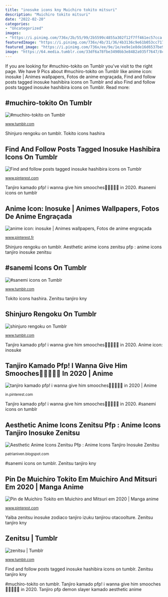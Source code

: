 ```yaml
---
title: "inosuke icons kny Muichiro tokito mitsuri"
description: "Muichiro tokito mitsuri"
date: "2022-02-20"
categories:
- "Uncategorized"
images:
- "https://i.pinimg.com/736x/2b/55/99/2b5599c4855a302f12f7ff461ec57cca.jpg"
featuredImage: "https://i.pinimg.com/736x/4b/31/36/4b3136c9e61b053cc717fbde37b5a40b.jpg"
featured_image: "https://i.pinimg.com/736x/ee/9e/1e/ee9e1e8de16d6537be942e69a5acee81.jpg"
image: "https://64.media.tumblr.com/33df6a78fbe3490bb3e8482a935f7647/8c6486b537a0ddbb-8c/s1280x1920/4c06cf1fa2b31dd06b3df63cd4213196ebc17fe0.jpg"
---
```


If you are looking for #muchiro-tokito on Tumblr you've visit to the right page. We have 9 Pics about #muchiro-tokito on Tumblr like anime icon: inosuke | Animes wallpapers, Fotos de anime engraçada, Find and follow posts tagged inosuke hashibira icons on Tumblr and also Find and follow posts tagged inosuke hashibira icons on Tumblr. Read more:

## #muchiro-tokito On Tumblr

![#muchiro-tokito on Tumblr](https://64.media.tumblr.com/fe1c10768ee5ab8184b98f224fb66dee/eda3d8f3a62533fe-f8/s640x960/f475781e47d30e3f452c5a6d3716e35b9f284606.png "Anime icon: inosuke")

<small>www.tumblr.com</small>

Shinjuro rengoku on tumblr. Tokito icons hashira

## Find And Follow Posts Tagged Inosuke Hashibira Icons On Tumblr

![Find and follow posts tagged inosuke hashibira icons on Tumblr](https://i.pinimg.com/736x/4b/31/36/4b3136c9e61b053cc717fbde37b5a40b.jpg "#muchiro-tokito on tumblr")

<small>www.pinterest.com</small>

Tanjiro kamado pfp! i wanna give him smooches🥺🥺💖💕💕 in 2020. #sanemi icons on tumblr

## Anime Icon: Inosuke | Animes Wallpapers, Fotos De Anime Engraçada

![anime icon: inosuke | Animes wallpapers, Fotos de anime engraçada](https://i.pinimg.com/736x/ee/9e/1e/ee9e1e8de16d6537be942e69a5acee81.jpg "Tokito icons hashira")

<small>www.pinterest.fr</small>

Shinjuro rengoku on tumblr. Aesthetic anime icons zenitsu pfp : anime icons tanjiro inosuke zenitsu

## #sanemi Icons On Tumblr

![#sanemi icons on Tumblr](https://64.media.tumblr.com/33df6a78fbe3490bb3e8482a935f7647/8c6486b537a0ddbb-8c/s1280x1920/4c06cf1fa2b31dd06b3df63cd4213196ebc17fe0.jpg "Muichiro tokito mitsuri")

<small>www.tumblr.com</small>

Tokito icons hashira. Zenitsu tanjiro kny

## Shinjuro Rengoku On Tumblr

![shinjuro rengoku on Tumblr](https://66.media.tumblr.com/14c60b401fd62177d71a655d33841f73/04319da3c6e38e10-b8/s640x960/468614225e1adb6b2fb94d16a00ce33b9c6d0716.jpg "Aesthetic anime icons zenitsu pfp : anime icons tanjiro inosuke zenitsu")

<small>www.tumblr.com</small>

Tanjiro kamado pfp! i wanna give him smooches🥺🥺💖💕💕 in 2020. Anime icon: inosuke

## Tanjiro Kamado Pfp! I Wanna Give Him Smooches🥺🥺💖💕💕 In 2020 | Anime

![tanjiro kamado pfp! i wanna give him smooches🥺🥺💖💕💕 in 2020 | Anime](https://i.pinimg.com/736x/2b/55/99/2b5599c4855a302f12f7ff461ec57cca.jpg "Find and follow posts tagged inosuke hashibira icons on tumblr")

<small>in.pinterest.com</small>

Tanjiro kamado pfp! i wanna give him smooches🥺🥺💖💕💕 in 2020. #sanemi icons on tumblr

## Aesthetic Anime Icons Zenitsu Pfp : Anime Icons Tanjiro Inosuke Zenitsu

![Aesthetic Anime Icons Zenitsu Pfp : Anime Icons Tanjiro Inosuke Zenitsu](https://lh4.googleusercontent.com/proxy/lz4nOokCzpIhpmUtQTphSs8np9VW2cldMWQMTOtjyW0_wt1KFWg6wGDTHtZFShGatsrediw2EXIHQIxJEmupUXLQd3CW1oxT99UX2HOVkkrEOO3E2m3oeXwOTmmYxWYo=w1200-h630-p-k-no-nu "#sanemi icons on tumblr")

<small>patrianiven.blogspot.com</small>

#sanemi icons on tumblr. Zenitsu tanjiro kny

## Pin De Muichiro Tokito Em Muichiro And Mitsuri Em 2020 | Manga Anime

![Pin de Muichiro Tokito em Muichiro and Mitsuri em 2020 | Manga anime](https://i.pinimg.com/736x/16/bf/fb/16bffb5cbbaed7990257e7a4dd468083.jpg "Tanjiro kamado pfp! i wanna give him smooches🥺🥺💖💕💕 in 2020")

<small>www.pinterest.com</small>

Yaiba zenitsu inosuke zodiaco tanjiro izuku tanjirou otacoolture. Zenitsu tanjiro kny

## Zenitsu | Tumblr

![zenitsu | Tumblr](https://66.media.tumblr.com/f6134b7fa8338938059c57e9e2708141/96db3fbaf8f064dc-2f/s640x960/4dfaf69e31b5dadf9bc8a0e43ecdc07976169988.png "Shinjuro rengoku on tumblr")

<small>www.tumblr.com</small>

Find and follow posts tagged inosuke hashibira icons on tumblr. Zenitsu tanjiro kny

#muchiro-tokito on tumblr. Tanjiro kamado pfp! i wanna give him smooches🥺🥺💖💕💕 in 2020. Tanjiro pfp demon slayer kamado aesthetic anime
